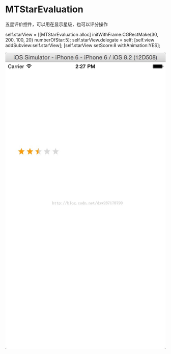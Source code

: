 # MTStarEvaluation
五星评价控件，可以用在显示星级，也可以评分操作

self.starView = [[MTStarEvaluation alloc] initWithFrame:CGRectMake(30, 200, 100, 20) numberOfStar:5];
self.starView.delegate = self;
[self.view addSubview:self.starView];
[self.starView setScore:8 withAnimation:YES];


 ![image](https://github.com/MrTung/MTStarEvaluation/blob/master/MTStarEvaluationView/MTStarEvaluation/Image/demo.jpeg)
